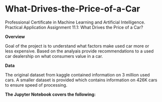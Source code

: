 # What-Drives-the-Price-of-a-Car
Professional Certificate in Machine Learning and Artificial Intelligence. Practical Application Assignment 11.1: What Drives the Price of a Car?

**Overview**

Goal of the project is to understand what factors make used car more or less expensive. Based on the analyais provide recommendations to a used car dealership on what consumers value in a car.

**Data**

The original dataset from kaggle contained information on 3 million used cars. A smaller dataset is provided which contains information on 426K cars to ensure speed of processing.

**The Jupyter Notebook covers the following:**
